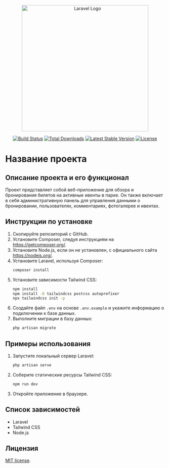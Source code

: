 <p align="center"><a href="https://laravel.com" target="_blank"><img src="https://raw.githubusercontent.com/laravel/art/master/logo-lockup/5%20SVG/2%20CMYK/1%20Full%20Color/laravel-logolockup-cmyk-red.svg" width="400" alt="Laravel Logo"></a></p>

<p align="center">
<a href="https://github.com/laravel/framework/actions"><img src="https://github.com/laravel/framework/workflows/tests/badge.svg" alt="Build Status"></a>
<a href="https://packagist.org/packages/laravel/framework"><img src="https://img.shields.io/packagist/dt/laravel/framework" alt="Total Downloads"></a>
<a href="https://packagist.org/packages/laravel/framework"><img src="https://img.shields.io/packagist/v/laravel/framework" alt="Latest Stable Version"></a>
<a href="https://packagist.org/packages/laravel/framework"><img src="https://img.shields.io/packagist/l/laravel/framework" alt="License"></a>
</p>

# Название проекта

## Описание проекта и его функционал
Проект представляет собой веб-приложение для обзора и бронирования билетов на активные ивенты в парке. Он также включает в себя административную панель для управления данными о бронировании, пользователях, комментариях, фотогалерее и ивентах.

## Инструкции по установке
1. Скопируйте репозиторий с GitHub.
2. Установите Composer, следуя инструкциям на https://getcomposer.org/.
3. Установите Node.js, если он не установлен, с официального сайта https://nodejs.org/.
4. Установите Laravel, используя Composer:
    ```bash
    composer install
    ```
5. Установите зависимости Tailwind CSS:
    ```bash
    npm install
    npm install -D tailwindcss postcss autoprefixer
    npx tailwindcss init -p
    ```
6. Создайте файл `.env` на основе `.env.example` и укажите информацию о подключении к базе данных.
7. Выполните миграции в базу данных:
    ```bash
    php artisan migrate
    ```

## Примеры использования
1. Запустите локальный сервер Laravel:
    ```bash
    php artisan serve
    ```
2. Соберите статические ресурсы Tailwind CSS:
    ```bash
    npm run dev
    ```
3. Откройте приложение в браузере.

## Список зависимостей
- Laravel
- Tailwind CSS
- Node.js

## Лицензия
[MIT license](https://opensource.org/licenses/MIT).
